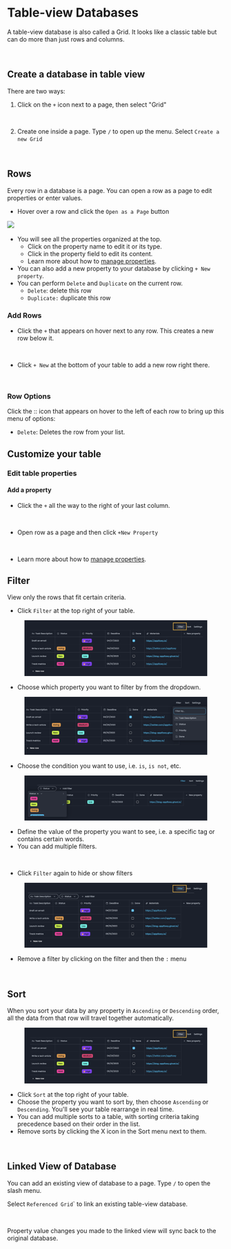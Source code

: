 # Table-view Databases

A table-view database is also called a Grid. It looks like a classic table but can do more than just rows and columns.

<figure><img src="../../.gitbook/assets/appflowy_light_mode_databases.png" alt=""><figcaption></figcaption></figure>

## Create a database in table view

There are two ways:

1.  Click on the `+` icon next to a page, then select "Grid"

    <figure><img src="../../.gitbook/assets/image (10).png" alt=""><figcaption></figcaption></figure>
2. Create one inside a page. Type `/` to open up the menu. Select `Create a new Grid`

<figure><img src="../../.gitbook/assets/image (3) (2).png" alt=""><figcaption></figcaption></figure>

## Rows&#x20;

Every row in a database is a page. You can open a row as a page to edit properties or enter values.

* Hover over a row and click the `Open as a Page` button

![](<../../.gitbook/assets/image (7).png>)

* You will see all the properties organized at the top.
  * Click on the property name to edit it or its type.
  * Click in the property field to edit its content.
  * Learn more about how to [manage properties](../databases/manage-properties.md).
* You can also add a new property to your database by clicking `+ New property`.
* You can perform `Delete` and `Duplicate` on the current row.
  * `Delete`: delete this row
  * `Duplicate:` duplicate this row



### Add Rows

* Click the `+` that appears on hover next to any row. This creates a new row below it.

<figure><img src="../../.gitbook/assets/image (19).png" alt=""><figcaption></figcaption></figure>

* Click `+ New` at the bottom of your table to add a new row right there.

<figure><img src="../../.gitbook/assets/image (8) (2).png" alt=""><figcaption></figcaption></figure>

### Row Options

Click the :: icon that appears on hover to the left of each row to bring up this menu of options:

* `Delete`: Deletes the row from your list.



## Customize your table

### Edit table properties

#### Add a property

* Click the `+` all the way to the right of your last column.

<figure><img src="../../.gitbook/assets/image (18).png" alt=""><figcaption></figcaption></figure>

* Open row as a page and then click `+New Property`

<figure><img src="../../.gitbook/assets/image (9).png" alt=""><figcaption></figcaption></figure>

* Learn more about how to [manage properties](../databases/manage-properties.md).

## Filter

View only the rows that fit certain criteria.

* Click `Filter` at the top right of your table.

<figure><img src="../../.gitbook/assets/image (3) (1).png" alt=""><figcaption></figcaption></figure>

* Choose which property you want to filter by from the dropdown.

<figure><img src="../../.gitbook/assets/image (2) (1) (1).png" alt=""><figcaption></figcaption></figure>

* Choose the condition you want to use, i.e. `is`, `is not`, etc.

<figure><img src="../../.gitbook/assets/image (5) (2).png" alt=""><figcaption></figcaption></figure>

* Define the value of the property you want to see, i.e. a specific tag or contains certain words.
* You can add multiple filters.

<figure><img src="../../.gitbook/assets/image (8).png" alt=""><figcaption></figcaption></figure>

* Click `Filter` again to hide or show filters

<figure><img src="../../.gitbook/assets/image (3) (3).png" alt=""><figcaption></figcaption></figure>

* Remove a filter by clicking on the filter and then the `:` menu

<figure><img src="../../.gitbook/assets/image (12).png" alt=""><figcaption></figcaption></figure>



## Sort

When you sort your data by any property in `Ascending` or `Descending` order, all the data from that row will travel together automatically.

<figure><img src="../../.gitbook/assets/image (6).png" alt=""><figcaption></figcaption></figure>

* Click `Sort` at the top right of your table.
* Choose the property you want to sort by, then choose `Ascending` or `Descending`. You'll see your table rearrange in real time.
* You can add multiple sorts to a table, with sorting criteria taking precedence based on their order in the list.
* Remove sorts by clicking the X icon in the Sort menu next to them.

<figure><img src="../../.gitbook/assets/image (20).png" alt=""><figcaption></figcaption></figure>

## Linked View of Database

You can add an existing view of database to a page. Type `/` to open the slash menu.&#x20;

Select `Referenced Grid`\` to link an existing table-view database.

<figure><img src="../../.gitbook/assets/image (22).png" alt=""><figcaption></figcaption></figure>

Property value changes you made to the linked view will sync back to the original database.&#x20;



